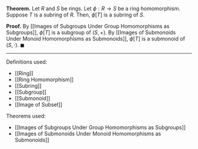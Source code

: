 **Theorem.** Let $R$ and $S$ be rings. Let $\phi:R\to S$ be a ring homomorphism. Suppose $T$ is a subring of $R$. Then, $\phi[T]$ is a subring of $S$.

**Proof.** By [[Images of Subgroups Under Group Homomorphisms as Subgroups]], $\phi[T]$ is a subgroup of $(S,+)$. By [[Images of Submonoids Under Monoid Homomorphisms as Submonoids]], $\phi[T]$ is a submonoid of $(S,\cdot)$. $\blacksquare$
***
Definitions used:
- [[Ring]]
- [[Ring Homomorphism]]
- [[Subring]]
- [[Subgroup]]
- [[Submonoid]]
- [[Image of Subset]]

Theorems used:
- [[Images of Subgroups Under Group Homomorphisms as Subgroups]]
- [[Images of Submonoids Under Monoid Homomorphisms as Submonoids]]